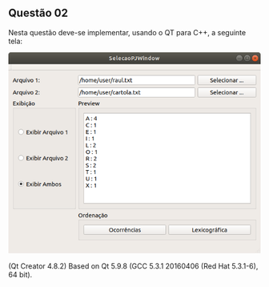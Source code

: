 ## Questão 02
Nesta questão deve-se implementar, usando o QT para C++, a seguinte tela:

![Solucao](images/solucao.png)

(Qt Creator 4.8.2) Based on Qt 5.9.8 (GCC 5.3.1 20160406 (Red Hat 5.3.1-6), 64 bit).